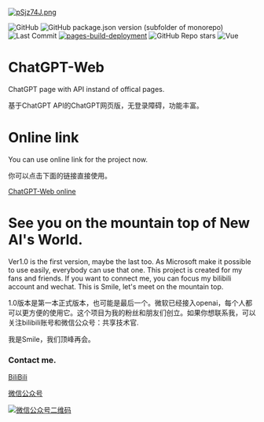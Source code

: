 [![pSjz74J.png](https://s1.ax1x.com/2023/02/22/pSjz74J.png)](https://imgse.com/i/pSjz74J)

![GitHub](https://img.shields.io/github/license/SmileBuild/ChatGPT-Web)
![GitHub package.json version (subfolder of monorepo)](https://img.shields.io/github/package-json/v/SmileBuild/Chatgpt-Web?filename=chatgpt-web%2Fpackage.json)
![Last Commit](https://img.shields.io/github/last-commit/SmileBuild/Chatgpt-Web)
[![pages-build-deployment](https://github.com/SmileBuild/ChatGPT-Web/actions/workflows/pages/pages-build-deployment/badge.svg?branch=gh-pages)](https://github.com/SmileBuild/ChatGPT-Web/actions/workflows/pages/pages-build-deployment)
![GitHub Repo stars](https://img.shields.io/github/stars/smilebuild/ChatGPT-Web)
 ![Vue](https://img.shields.io/badge/Vue.js-35495E?logo=vue.js&logoColor=4FC08D)

# ChatGPT-Web
ChatGPT page with API instand of offical pages.

基于ChatGPT API的ChatGPT网页版，无登录障碍，功能丰富。

# Online link

You can use online link for the project now.

你可以点击下面的链接直接使用。

[ChatGPT-Web online](https://smilebuild.github.io/ChatGPT-Web/)

# See you on the mountain top of New AI's World.

Ver1.0 is the first version, maybe the last too. As Microsoft make it possible to use easily, everybody can use that one. This project is created for my fans and friends. If you want to connect me, you can focus my bilibili account and wechat. This is Smile, let's meet on the mountain top.

1.0版本是第一本正式版本，也可能是最后一个。微软已经接入openai，每个人都可以更方便的使用它。这个项目为我的粉丝和朋友们创立。如果你想联系我，可以关注bilibili账号和微信公众号：共享技术官.

我是Smile，我们顶峰再会。

### Contact me.

[BiliBili](https://space.bilibili.com/34147682)

[微信公众号](https://mp.weixin.qq.com/s/PreIh5_A0Tuo4_D-7h61sw)

[![微信公众号二维码](https://i.postimg.cc/2jTQgP9g/qrcode-for-gh-0e5c8d2cb1b0-258.jpg)](https://postimg.cc/pyh5F1HB)
